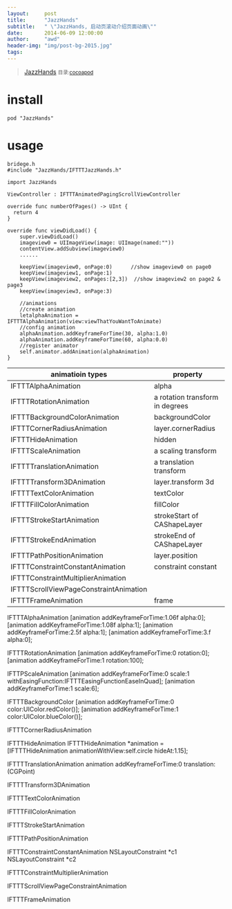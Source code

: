 ```yaml
---
layout:     post
title:      "JazzHands"
subtitle:   " \"JazzHands, 启动页滚动介绍页面动画\""
date:       2014-06-09 12:00:00
author:     "awd"
header-img: "img/post-bg-2015.jpg"
tags:
---
```

>[JazzHands](https://github.com/IFTTT/JazzHands)
><small>目录:[cocoapod](/2014/06/09/cocoapod-cocoapod)</small>


# install
```
pod "JazzHands"
```

# usage
```
bridege.h
#include "JazzHands/IFTTTJazzHands.h"

import JazzHands

ViewController : IFTTTAnimatedPagingScrollViewController

override func numberOfPages() -> UInt {
  return 4
}

override func viewDidLoad() {
	super.viewDidLoad()
	imageview0 = UIImageView(image: UIImage(named:""))
	contentView.addSubview(imageview0)
	......
	
	keepView(imageview0, onPage:0)	    //show imageview0 on page0
	keepView(imageview1, onPage:1)
	keepView(imageview2, onPages:[2,3])  //show imageview2 on page2 & page3
	keepView(imageview3, onPage:3)
	
	//animations 
	//create animation
	letalphaAnimation = IFTTTAlphaAnimation(view:viewThatYouWantToAnimate)
	//config animation
	alphaAnimation.addKeyframeForTime(30, alpha:1.0)
	alphaAnimation.addKeyframeForTime(60, alpha:0.0)
	//register animator
	self.animator.addAnimation(alphaAnimation)
}
```

|animatioin types                      |property                       |
| ------------------------------------ | ----------------------------- |
|IFTTTAlphaAnimation                   |alpha                          |
|IFTTTRotationAnimation                |a rotation transform in degrees|
|IFTTTBackgroundColorAnimation         |backgroundColor                |
|IFTTTCornerRadiusAnimation            |layer.cornerRadius             |
|IFTTTHideAnimation                    |hidden                         |
|IFTTTScaleAnimation                   |a scaling transform            |
|IFTTTTranslationAnimation             |a translation transform        |
|IFTTTTransform3DAnimation             |layer.transform 3d             |
|IFTTTTextColorAnimation               |textColor                      |
|IFTTTFillColorAnimation               |fillColor                      |
|IFTTTStrokeStartAnimation             |strokeStart of CAShapeLayer    |
|IFTTTStrokeEndAnimation               |strokeEnd of CAShapeLayer      |
|IFTTTPathPositionAnimation            |layer.position                 |
|IFTTTConstraintConstantAnimation      |constraint constant            |
|IFTTTConstraintMultiplierAnimation    |                               |
|IFTTTScrollViewPageConstraintAnimation|                               |
|IFTTTFrameAnimation                   |frame                          |


IFTTTAlphaAnimation
[animation addKeyframeForTime:1.06f alpha:0];
[animation addKeyframeForTime:1.08f alpha:1];
[animation addKeyframeForTime:2.5f alpha:1];
[animation addKeyframeForTime:3.f alpha:0];

IFTTTRotationAnimation
[animation addKeyframeForTime:0 rotation:0];
[animation addKeyframeForTime:1 rotation:100];

IFTTPScaleAnimation
[animation addKeyframeForTime:0 scale:1 withEasingFunction:IFTTTEasingFunctionEaseInQuad];
[animation addKeyframeForTime:1 scale:6];

IFTTTBackgroundColor
[animation addKeyframeForTime:0 color:UIColor.redColor()];
[animation addKeyframeForTime:1 color:UIColor.blueColor()];

IFTTTCornerRadiusAnimation

IFTTTHideAnimation
IFTTTHideAnimation *animation = [IFTTTHideAnimation animationWithView:self.circle hideAt:1.15];

IFTTTTranslationAnimation
animation addKeyframeForTime:0 translation:(CGPoint)


IFTTTTransform3DAnimation

IFTTTTextColorAnimation

IFTTTFillColorAnimation

IFTTTStrokeStartAnimation

IFTTTPathPositionAnimation

IFTTTConstraintConstantAnimation
NSLayoutConstraint *c1
NSLayoutConstraint *c2


IFTTTConstraintMultiplierAnimation

IFTTTScrollViewPageConstraintAnimation

IFTTTFrameAnimation